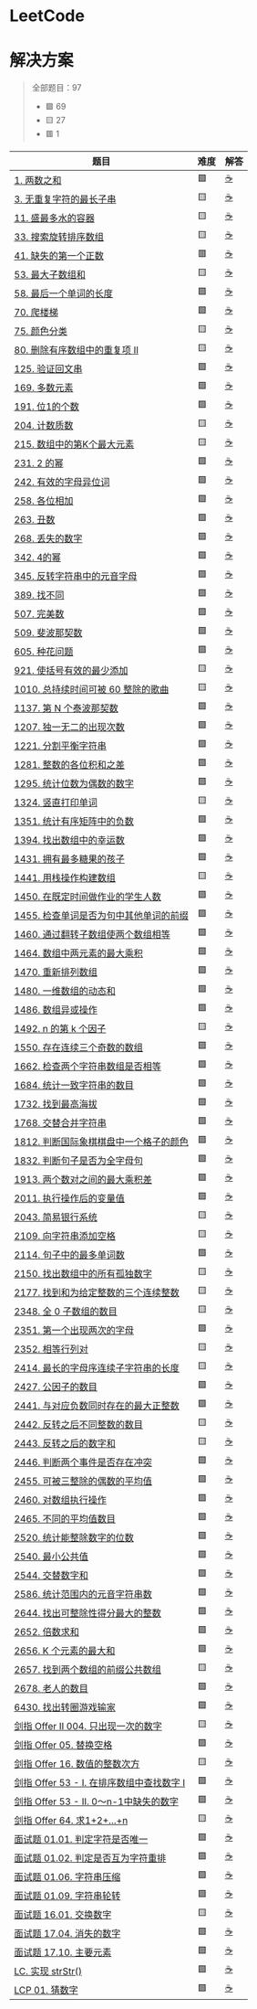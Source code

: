 # LeetCode
# 解决方案
> 全部题目：97
> - 🟩 69
> - 🟨 27
> - 🟥 1

|题目|难度|解答|
|---|---|---|
[1. 两数之和](https://github.com/xzqn-zcn/LeetCode/blob/master/Text_likou/src/com/xzqn/likou7/demo135.java)|🟩|[☕](Text_likou/src/com/xzqn/likou7/demo135.java)|
[3. 无重复字符的最长子串](https://github.com/xzqn-zcn/LeetCode/blob/master/Text_likou/src/com/xzqn/likou4/demo68.java)|🟨|[☕](Text_likou/src/com/xzqn/likou4/demo68.java)|
[11. 盛最多水的容器](https://github.com/xzqn-zcn/LeetCode/blob/master/Text_likou/src/com/xzqn/likou5/demo85.java)|🟨|[☕](Text_likou/src/com/xzqn/likou5/demo85.java)|
[33. 搜索旋转排序数组](https://github.com/xzqn-zcn/LeetCode/blob/master/Text_likou/src/com/xzqn/likou5/demo90.java)|🟨|[☕](Text_likou/src/com/xzqn/likou5/demo90.java)|
[41. 缺失的第一个正数](https://github.com/xzqn-zcn/LeetCode/blob/master/Text_likou/src/com/xzqn/likou4/demo80.java)|🟥|[☕](Text_likou/src/com/xzqn/likou4/demo80.java)|
[53. 最大子数组和](https://github.com/xzqn-zcn/LeetCode/blob/master/Text_likou/src/com/xzqn/likou3/demo51.java)|🟨|[☕](Text_likou/src/com/xzqn/likou3/demo51.java)|
[58. 最后一个单词的长度](https://github.com/xzqn-zcn/LeetCode/blob/master/Text_likou/src/com/xzqn/likou2/demo36.java)|🟩|[☕](Text_likou/src/com/xzqn/likou2/demo36.java)|
[70. 爬楼梯](https://github.com/xzqn-zcn/LeetCode/blob/master/Text_likou/src/com/xzqn/likou3/demo45.java)|🟩|[☕](Text_likou/src/com/xzqn/likou3/demo45.java)|
[75. 颜色分类](https://github.com/xzqn-zcn/LeetCode/blob/master/Text_likou/src/com/xzqn/likou3/demo44.java)|🟨|[☕](Text_likou/src/com/xzqn/likou3/demo44.java)|
[80. 删除有序数组中的重复项 II](https://github.com/xzqn-zcn/LeetCode/blob/master/Text_likou/src/com/xzqn/likou5/demo82.java)|🟨|[☕](Text_likou/src/com/xzqn/likou5/demo82.java)|
[125. 验证回文串](https://github.com/xzqn-zcn/LeetCode/blob/master/Text_likou/src/com/xzqn/likou2/demo39.java)|🟩|[☕](Text_likou/src/com/xzqn/likou2/demo39.java)|
[169. 多数元素](https://github.com/xzqn-zcn/LeetCode/blob/master/Text_likou/src/com/xzqn/likou2/demo35.java)|🟩|[☕](Text_likou/src/com/xzqn/likou2/demo35.java)|
[191. 位1的个数](https://github.com/xzqn-zcn/LeetCode/blob/master/Text_likou/src/com/xzqn/likou3/demo43.java)|🟩|[☕](Text_likou/src/com/xzqn/likou3/demo43.java)|
[204. 计数质数](https://github.com/xzqn-zcn/LeetCode/blob/master/Text_likou/src/com/xzqn/likou5/demo91.java)|🟨|[☕](Text_likou/src/com/xzqn/likou5/demo91.java)|
[215. 数组中的第K个最大元素](https://github.com/xzqn-zcn/LeetCode/blob/master/Text_likou/src/com/xzqn/likou5/demo84.java)|🟨|[☕](Text_likou/src/com/xzqn/likou5/demo84.java)|
[231. 2 的幂](https://github.com/xzqn-zcn/LeetCode/blob/master/Text_likou/src/com/xzqn/likou3/demo53.java)|🟩|[☕](Text_likou/src/com/xzqn/likou3/demo53.java)|
[242. 有效的字母异位词](https://github.com/xzqn-zcn/LeetCode/blob/master/Text_likou/src/com/xzqn/likou2/demo40.java)|🟩|[☕](Text_likou/src/com/xzqn/likou2/demo40.java)|
[258. 各位相加](https://github.com/xzqn-zcn/LeetCode/blob/master/Text_likou/src/com/xzqn/likou5/demo96.java)|🟩|[☕](Text_likou/src/com/xzqn/likou5/demo96.java)|
[263. 丑数](https://github.com/xzqn-zcn/LeetCode/blob/master/Text_likou/src/com/xzqn/likou4/demo77.java)|🟩|[☕](Text_likou/src/com/xzqn/likou4/demo77.java)|
[268. 丢失的数字](https://github.com/xzqn-zcn/LeetCode/blob/master/Text_likou/src/com/xzqn/likou3/demo50.java)|🟩|[☕](Text_likou/src/com/xzqn/likou3/demo50.java)|
[342. 4的幂](https://github.com/xzqn-zcn/LeetCode/blob/master/Text_likou/src/com/xzqn/likou6/demo106.java)|🟩|[☕](Text_likou/src/com/xzqn/likou6/demo106.java)|
[345. 反转字符串中的元音字母](https://github.com/xzqn-zcn/LeetCode/blob/master/Text_likou/src/com/xzqn/likou4/demo78.java)|🟩|[☕](Text_likou/src/com/xzqn/likou4/demo78.java)|
[389. 找不同](https://github.com/xzqn-zcn/LeetCode/blob/master/Text_likou/src/com/xzqn/likou5/demo88.java)|🟩|[☕](Text_likou/src/com/xzqn/likou5/demo88.java)|
[507. 完美数](https://github.com/xzqn-zcn/LeetCode/blob/master/Text_likou/src/com/xzqn/likou3/demo54.java)|🟩|[☕](Text_likou/src/com/xzqn/likou3/demo54.java)|
[509. 斐波那契数](https://github.com/xzqn-zcn/LeetCode/blob/master/Text_likou/src/com/xzqn/likou6/demo101.java)|🟩|[☕](Text_likou/src/com/xzqn/likou6/demo101.java)|
[605. 种花问题](https://github.com/xzqn-zcn/LeetCode/blob/master/Text_likou/src/com/xzqn/likou4/demo76.java)|🟩|[☕](Text_likou/src/com/xzqn/likou4/demo76.java)|
[921. 使括号有效的最少添加](https://github.com/xzqn-zcn/LeetCode/blob/master/Text_likou/src/com/xzqn/likou6/demo118.java)|🟨|[☕](Text_likou/src/com/xzqn/likou6/demo118.java)|
[1010. 总持续时间可被 60 整除的歌曲](https://github.com/xzqn-zcn/LeetCode/blob/master/Text_likou/src/com/xzqn/likou4/demo67.java)|🟨|[☕](Text_likou/src/com/xzqn/likou4/demo67.java)|
[1137. 第 N 个泰波那契数](https://github.com/xzqn-zcn/LeetCode/blob/master/Text_likou/src/com/xzqn/likou6/demo102.java)|🟩|[☕](Text_likou/src/com/xzqn/likou6/demo102.java)|
[1207. 独一无二的出现次数](https://github.com/xzqn-zcn/LeetCode/blob/master/Text_likou/src/com/xzqn/likou4/demo73.java)|🟩|[☕](Text_likou/src/com/xzqn/likou4/demo73.java)|
[1221. 分割平衡字符串](https://github.com/xzqn-zcn/LeetCode/blob/master/Text_likou/src/com/xzqn/likou3/demo52.java)|🟩|[☕](Text_likou/src/com/xzqn/likou3/demo52.java)|
[1281. 整数的各位积和之差](https://github.com/xzqn-zcn/LeetCode/blob/master/Text_likou/src/com/xzqn/likou6/demo115.java)|🟩|[☕](Text_likou/src/com/xzqn/likou6/demo115.java)|
[1295. 统计位数为偶数的数字](https://github.com/xzqn-zcn/LeetCode/blob/master/Text_likou/src/com/xzqn/likou6/demo113.java)|🟩|[☕](Text_likou/src/com/xzqn/likou6/demo113.java)|
[1324. 竖直打印单词](https://github.com/xzqn-zcn/LeetCode/blob/master/Text_likou/src/com/xzqn/likou6/demo117.java)|🟨|[☕](Text_likou/src/com/xzqn/likou7/demo121.java)|
[1351. 统计有序矩阵中的负数](https://github.com/xzqn-zcn/LeetCode/blob/master/Text_likou/src/com/xzqn/likou6/demo112.java)|🟩|[☕](Text_likou/src/com/xzqn/likou6/demo112.java)|
[1394. 找出数组中的幸运数](https://github.com/xzqn-zcn/LeetCode/blob/master/Text_likou/src/com/xzqn/likou6/demo107.java)|🟩|[☕](Text_likou/src/com/xzqn/likou6/demo107.java)|
[1431. 拥有最多糖果的孩子](https://github.com/xzqn-zcn/LeetCode/blob/master/Text_likou/src/com/xzqn/likou4/demo74.java)|🟩|[☕](Text_likou/src/com/xzqn/likou4/demo74.java)|
[1441. 用栈操作构建数组](https://github.com/xzqn-zcn/LeetCode/blob/master/Text_likou/src/com/xzqn/likou7/demo121.java)|🟨|[☕](Text_likou/src/com/xzqn/likou6/demo117.java)|
[1450. 在既定时间做作业的学生人数](https://github.com/xzqn-zcn/LeetCode/blob/master/Text_likou/src/com/xzqn/likou6/demo111.java)|🟩|[☕](Text_likou/src/com/xzqn/likou6/demo111.java)|
[1455. 检查单词是否为句中其他单词的前缀](https://github.com/xzqn-zcn/LeetCode/blob/master/Text_likou/src/com/xzqn/likou6/demo109.java)|🟩|[☕](Text_likou/src/com/xzqn/likou6/demo109.java)|
[1460. 通过翻转子数组使两个数组相等](https://github.com/xzqn-zcn/LeetCode/blob/master/Text_likou/src/com/xzqn/likou6/demo116.java)|🟩|[☕](Text_likou/src/com/xzqn/likou6/demo116.java)|
[1464. 数组中两元素的最大乘积](https://github.com/xzqn-zcn/LeetCode/blob/master/Text_likou/src/com/xzqn/likou6/demo110.java)|🟩|[☕](Text_likou/src/com/xzqn/likou6/demo110.java)|
[1470. 重新排列数组](https://github.com/xzqn-zcn/LeetCode/blob/master/Text_likou/src/com/xzqn/likou4/demo62.java)|🟩|[☕](Text_likou/src/com/xzqn/likou4/demo62.java)|
[1480. 一维数组的动态和](https://github.com/xzqn-zcn/LeetCode/blob/master/Text_likou/src/com/xzqn/likou2/demo38.java)|🟩|[☕](Text_likou/src/com/xzqn/likou2/demo38.java)|
[1486. 数组异或操作](https://github.com/xzqn-zcn/LeetCode/blob/master/Text_likou/src/com/xzqn/likou4/demo61.java)|🟩|[☕](Text_likou/src/com/xzqn/likou4/demo61.java)|
[1492. n 的第 k 个因子](https://github.com/xzqn-zcn/LeetCode/blob/master/Text_likou/src/com/xzqn/likou7/demo130.java)|🟨|[☕](Text_likou/src/com/xzqn/likou7/demo130.java)|
[1550. 存在连续三个奇数的数组](https://github.com/xzqn-zcn/LeetCode/blob/master/Text_likou/src/com/xzqn/likou7/demo128.java)|🟩|[☕](Text_likou/src/com/xzqn/likou7/demo128.java)|
[1662. 检查两个字符串数组是否相等](https://github.com/xzqn-zcn/LeetCode/blob/master/Text_likou/src/com/xzqn/likou7/demo108.java)|🟩|[☕](Text_likou/src/com/xzqn/likou7/demo108.java)|
[1684. 统计一致字符串的数目](https://github.com/xzqn-zcn/LeetCode/blob/master/Text_likou/src/com/xzqn/likou3/demo60.java)|🟩|[☕](Text_likou/src/com/xzqn/likou3/demo60.java)|
[1732. 找到最高海拔](https://github.com/xzqn-zcn/LeetCode/blob/master/Text_likou/src/com/xzqn/likou4/demo72.java)|🟩|[☕](Text_likou/src/com/xzqn/likou4/demo72.java)|
[1768. 交替合并字符串](https://github.com/xzqn-zcn/LeetCode/blob/master/Text_likou/src/com/xzqn/likou4/demo75.java)|🟩|[☕](Text_likou/src/com/xzqn/likou4/demo75.java)|
[1812. 判断国际象棋棋盘中一个格子的颜色](https://github.com/xzqn-zcn/LeetCode/blob/master/Text_likou/src/com/xzqn/likou3/demo56.java)|🟩|[☕](Text_likou/src/com/xzqn/likou3/demo56.java)|
[1832. 判断句子是否为全字母句](https://github.com/xzqn-zcn/LeetCode/blob/master/Text_likou/src/com/xzqn/likou4/demo65.java)|🟩|[☕](Text_likou/src/com/xzqn/likou4/demo65.java)|
[1913. 两个数对之间的最大乘积差](https://github.com/xzqn-zcn/LeetCode/blob/master/Text_likou/src/com/xzqn/likou6/demo114.java)|🟩|[☕](Text_likou/src/com/xzqn/likou6/demo114.java)|
[2011. 执行操作后的变量值](https://github.com/xzqn-zcn/LeetCode/blob/master/Text_likou/src/com/xzqn/likou2/demo34.java)|🟩|[☕](Text_likou/src/com/xzqn/likou2/demo34.java)|
[2043. 简易银行系统](https://github.com/xzqn-zcn/LeetCode/blob/master/Text_likou/src/com/xzqn/likou6/demo119.java)|🟨|[☕](Text_likou/src/com/xzqn/likou6/demo119.java)|
[2109. 向字符串添加空格](https://github.com/xzqn-zcn/LeetCode/blob/master/Text_likou/src/com/xzqn/likou7/demo124.java)|🟨|[☕](Text_likou/src/com/xzqn/likou7/demo124.java)|
[2114. 句子中的最多单词数](https://github.com/xzqn-zcn/LeetCode/blob/master/Text_likou/src/com/xzqn/likou4/demo63.java)|🟩|[☕](Text_likou/src/com/xzqn/likou4/demo63.java)|
[2150. 找出数组中的所有孤独数字](https://github.com/xzqn-zcn/LeetCode/blob/master/Text_likou/src/com/xzqn/likou6/demo120.java)|🟨|[☕](Text_likou/src/com/xzqn/likou6/demo120.java)|
[2177. 找到和为给定整数的三个连续整数](https://github.com/xzqn-zcn/LeetCode/blob/master/Text_likou/src/com/xzqn/likou4/demo69.java)|🟨|[☕](Text_likou/src/com/xzqn/likou4/demo69.java)|
[2348. 全 0 子数组的数目](https://github.com/xzqn-zcn/LeetCode/blob/master/Text_likou/src/com/xzqn/likou7/demo125.java)|🟨|[☕](Text_likou/src/com/xzqn/likou7/demo125.java)|
[2351. 第一个出现两次的字母](https://github.com/xzqn-zcn/LeetCode/blob/master/Text_likou/src/com/xzqn/likou4/demo64.java)|🟩|[☕](Text_likou/src/com/xzqn/likou4/demo64.java)|
[2352. 相等行列对](https://github.com/xzqn-zcn/LeetCode/blob/master/Text_likou/src/com/xzqn/likou7/demo134.java)|🟨|[☕](Text_likou/src/com/xzqn/likou7/demo134.java)|
[2414. 最长的字母序连续子字符串的长度](https://github.com/xzqn-zcn/LeetCode/blob/master/Text_likou/src/com/xzqn/likou7/demo127.java)|🟨|[☕](Text_likou/src/com/xzqn/likou7/demo127.java)|
[2427. 公因子的数目](https://github.com/xzqn-zcn/LeetCode/blob/master/Text_likou/src/com/xzqn/likou3/demo59.java)|🟩|[☕](Text_likou/src/com/xzqn/likou3/demo59.java)|
[2441. 与对应负数同时存在的最大正整数](https://github.com/xzqn-zcn/LeetCode/blob/master/Text_likou/src/com/xzqn/likou4/demo79.java)|🟩|[☕](Text_likou/src/com/xzqn/likou4/demo79.java)|
[2442. 反转之后不同整数的数目](https://github.com/xzqn-zcn/LeetCode/blob/master/Text_likou/src/com/xzqn/likou7/demo126.java)|🟨|[☕](Text_likou/src/com/xzqn/likou7/demo126.java)|
[2443. 反转之后的数字和](https://github.com/xzqn-zcn/LeetCode/blob/master/Text_likou/src/com/xzqn/likou7/demo122.java)|🟨|[☕](Text_likou/src/com/xzqn/likou7/demo122.java)|
[2446. 判断两个事件是否存在冲突](https://github.com/xzqn-zcn/LeetCode/blob/master/Text_likou/src/com/xzqn/likou5/demo94.java)|🟩|[☕](Text_likou/src/com/xzqn/likou5/demo94.java)|
[2455. 可被三整除的偶数的平均值](https://github.com/xzqn-zcn/LeetCode/blob/master/Text_likou/src/com/xzqn/likou5/demo97.java)|🟩|[☕](Text_likou/src/com/xzqn/likou5/demo97.java)|
[2460. 对数组执行操作](https://github.com/xzqn-zcn/LeetCode/blob/master/Text_likou/src/com/xzqn/likou7/demo133.java)|🟩|[☕](Text_likou/src/com/xzqn/likou7/demo133.java)|
[2465. 不同的平均值数目](https://github.com/xzqn-zcn/LeetCode/blob/master/Text_likou/src/com/xzqn/likou7/demo131.java)|🟩|[☕](Text_likou/src/com/xzqn/likou7/demo131.java)|
[2520. 统计能整除数字的位数](https://github.com/xzqn-zcn/LeetCode/blob/master/Text_likou/src/com/xzqn/likou6/demo105.java)|🟩|[☕](Text_likou/src/com/xzqn/likou6/demo105.java)|
[2540. 最小公共值](https://github.com/xzqn-zcn/LeetCode/blob/master/Text_likou/src/com/xzqn/likou6/demo103.java)|🟩|[☕](Text_likou/src/com/xzqn/likou6/demo103.java)|
[2544. 交替数字和](https://github.com/xzqn-zcn/LeetCode/blob/master/Text_likou/src/com/xzqn/likou6/demo104.java)|🟩|[☕](Text_likou/src/com/xzqn/likou6/demo104.java)|
[2586. 统计范围内的元音字符串数](https://github.com/xzqn-zcn/LeetCode/blob/master/Text_likou/src/com/xzqn/likou5/demo99.java)|🟩|[☕](Text_likou/src/com/xzqn/likou5/demo99.java)|
[2644. 找出可整除性得分最大的整数](https://github.com/xzqn-zcn/LeetCode/blob/master/Text_likou/src/com/xzqn/likou5/demo98.java)|🟩|[☕](Text_likou/src/com/xzqn/likou5/demo98.java)|
[2652. 倍数求和](https://github.com/xzqn-zcn/LeetCode/blob/master/Text_likou/src/com/xzqn/likou3/demo57.java)|🟩|[☕](Text_likou/src/com/xzqn/likou3/demo57.java)|
[2656. K 个元素的最大和](https://github.com/xzqn-zcn/LeetCode/blob/master/Text_likou/src/com/xzqn/likou3/demo55.java)|🟩|[☕](Text_likou/src/com/xzqn/likou3/demo55.java)|
[2657. 找到两个数组的前缀公共数组](https://github.com/xzqn-zcn/LeetCode/blob/master/Text_likou/src/com/xzqn/likou7/demo123.java)|🟨|[☕](Text_likou/src/com/xzqn/likou7/demo123.java)|
[2678. 老人的数目](https://github.com/xzqn-zcn/LeetCode/blob/master/Text_likou/src/com/xzqn/likou5/demo87.java)|🟩|[☕](Text_likou/src/com/xzqn/likou5/demo87.java)|
[6430. 找出转圈游戏输家](https://github.com/xzqn-zcn/LeetCode/blob/master/Text_likou/src/com/xzqn/likou5/demo81.java)|🟩|[☕](Text_likou/src/com/xzqn/likou5/demo81.java)|
[剑指 Offer II 004. 只出现一次的数字](https://github.com/xzqn-zcn/LeetCode/blob/master/Text_likou/src/com/xzqn/likou5/demo92.java)|🟨|[☕](Text_likou/src/com/xzqn/likou5/demo92.java)|
[剑指 Offer 05. 替换空格](https://github.com/xzqn-zcn/LeetCode/blob/master/Text_likou/src/com/xzqn/likou5/demo86.java)|🟩|[☕](Text_likou/src/com/xzqn/likou5/demo86.java)|
[剑指 Offer 16. 数值的整数次方](https://github.com/xzqn-zcn/LeetCode/blob/master/Text_likou/src/com/xzqn/likou5/demo93.java)|🟨|[☕](Text_likou/src/com/xzqn/likou5/demo93.java)|
[剑指 Offer 53 - I. 在排序数组中查找数字 I](https://github.com/xzqn-zcn/LeetCode/blob/master/Text_likou/src/com/xzqn/likou5/demo83.java)|🟩|[☕](Text_likou/src/com/xzqn/likou5/demo83.java)|
[剑指 Offer 53 - II. 0～n-1中缺失的数字](https://github.com/xzqn-zcn/LeetCode/blob/master/Text_likou/src/com/xzqn/likou5/demo95.java)|🟩|[☕](Text_likou/src/com/xzqn/likou5/demo95.java)|
[剑指 Offer 64. 求1+2+…+n](https://github.com/xzqn-zcn/LeetCode/blob/master/Text_likou/src/com/xzqn/likou3/demo58.java)|🟨|[☕](Text_likou/src/com/xzqn/likou3/demo58.java)|
[面试题 01.01. 判定字符是否唯一](https://github.com/xzqn-zcn/LeetCode/blob/master/Text_likou/src/com/xzqn/likou3/demo47.java)|🟩|[☕](Text_likou/src/com/xzqn/likou3/demo47.java)|
[面试题 01.02. 判定是否互为字符重排](https://github.com/xzqn-zcn/LeetCode/blob/master/Text_likou/src/com/xzqn/likou5/demo100.java)|🟩|[☕](Text_likou/src/com/xzqn/likou5/demo100.java)|
[面试题 01.06. 字符串压缩](https://github.com/xzqn-zcn/LeetCode/blob/master/Text_likou/src/com/xzqn/likou4/demo66.java)|🟩|[☕](Text_likou/src/com/xzqn/likou4/demo66.java)|
[面试题 01.09. 字符串轮转](https://github.com/xzqn-zcn/LeetCode/blob/master/Text_likou/src/com/xzqn/likou4/demo71.java)|🟩|[☕](Text_likou/src/com/xzqn/likou4/demo71.java)|
[面试题 16.01. 交换数字](https://github.com/xzqn-zcn/LeetCode/blob/master/Text_likou/src/com/xzqn/likou3/demo42.java)|🟨|[☕](Text_likou/src/com/xzqn/likou3/demo42.java)|
[面试题 17.04. 消失的数字](https://github.com/xzqn-zcn/LeetCode/blob/master/Text_likou/src/com/xzqn/likou3/demo48.java)|🟩|[☕](Text_likou/src/com/xzqn/likou3/demo48.java)|
[面试题 17.10. 主要元素](https://github.com/xzqn-zcn/LeetCode/blob/master/Text_likou/src/com/xzqn/likou3/demo46.java)|🟩|[☕](Text_likou/src/com/xzqn/likou3/demo46.java)|
[LC. 实现 strStr()](https://github.com/xzqn-zcn/LeetCode/blob/master/Text_likou/src/com/xzqn/likou3/demo41.java)|🟩|[☕](Text_likou/src/com/xzqn/likou3/demo41.java)|
[LCP 01. 猜数字](https://github.com/xzqn-zcn/LeetCode/blob/master/Text_likou/src/com/xzqn/likou2/demo37.java)|🟩|[☕](Text_likou/src/com/xzqn/likou2/demo37.java)|
